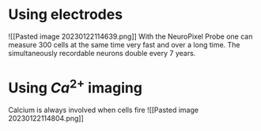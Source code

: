 # Using electrodes
![[Pasted image 20230122114639.png]]
With the NeuroPixel Probe one can measure 300 cells at the same time very fast and over a long time. The simultaneously recordable neurons double every 7 years.

# Using $Ca^{2+}$ imaging
Calcium is always involved when cells fire
![[Pasted image 20230122114804.png]]